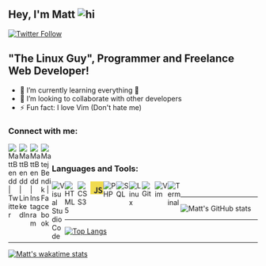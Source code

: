 ## Hey, I'm Matt <img src="https://user-images.githubusercontent.com/1303154/88677602-1635ba80-d120-11ea-84d8-d263ba5fc3c0.gif" width="28px" alt="hi">


[![Twitter Follow](https://img.shields.io/twitter/follow/MattBendd?color=1DA1F2&logo=twitter&style=for-the-badge)](https://twitter.com/intent/follow?original_referer=https%3A%2F%2Fgithub.com%2FMattBendd&screen_name=MattBendd)

## "The Linux Guy", Programmer and Freelance Web Developer!

- 🌱 I’m currently learning everything 🤣
- 👯 I’m looking to collaborate with other developers
- ⚡ Fun fact: I love Vim (Don't hate me)

### Connect with me:

[<img align="left" alt="MattBendd | Twitter" width="22px" src="https://user-images.githubusercontent.com/75170699/133462473-c51016f8-4916-426f-8461-b3ecdc73f88c.png" />][twitter]
[<img align="left" alt="MattBendd | LinkedIn" width="22px" src="https://user-images.githubusercontent.com/75170699/133462567-7e4cde05-e2f1-446e-8b0a-f548eeea27b4.png" />][linkedin]
[<img align="left" alt="MattBendd | Instagram" width="22px" src="https://user-images.githubusercontent.com/75170699/133462726-4df3b78e-3212-4eaf-ae51-e1f7c968ada3.png" />][instagram]
[<img align="left" alt="Matej Bendik | Facebook" width="22px" src="https://user-images.githubusercontent.com/75170699/133463747-de8640f3-c61e-44c6-ae4e-89e1a590d33c.png" />][facebook]

<br />

### Languages and Tools:

<img align="left" alt="Visual Studio Code" width="26px" src="https://user-images.githubusercontent.com/75170699/133462085-245c5372-cc54-4b2e-8c8e-f946d7dacaad.png" />
<img align="left" alt="HTML5" width="26px" src=
"https://user-images.githubusercontent.com/75170699/133461622-c4263950-fb87-4fca-8f85-bda0dbb1184e.png" />
<img align="left" alt="CSS3" width="26px" src="https://user-images.githubusercontent.com/75170699/133461594-55ffa391-de24-4127-be8a-f7c1fb5b1325.png" />
<img align="left" alt="JavaScript" width="26px" src="https://raw.githubusercontent.com/github/explore/80688e429a7d4ef2fca1e82350fe8e3517d3494d/topics/javascript/javascript.png" />
<img align="left" alt="PHP" width="26" src="https://user-images.githubusercontent.com/75170699/133466471-64b15984-f2ea-4c32-8a76-849b0a274151.png" />
<img align="left" alt="SQL" width="26px" src="https://user-images.githubusercontent.com/75170699/133459954-9e7efc2f-a1cd-4575-b070-f7275687a25c.png" />
<img align="left" alt="Linux" width="26px" src="https://user-images.githubusercontent.com/75170699/133460224-4156979d-6927-403b-95a0-3474ac2f659c.png" />
<img align="left" alt="Git" width="26px" src="https://user-images.githubusercontent.com/75170699/133460705-0d21c78b-8b18-4eba-861c-9e8c73d294af.png" />
<img align="left" alt="Vim" width="26px" src="https://user-images.githubusercontent.com/75170699/133461211-8616c5cd-e57e-4add-b9b5-e4e7a33d6f8d.png" />
<img align="left" alt="Terminal" width="26px" src="https://user-images.githubusercontent.com/75170699/133461089-17fd006c-33a1-403e-b12f-7cc90d8dd3aa.png" />

<br />

---
![Matt's GitHub stats](https://github-readme-stats.vercel.app/api?username=MattBendd&show_icons=true&theme=radical)

---

[![Top Langs](https://github-readme-stats.vercel.app/api/top-langs/?username=MattBendd&layout=compact)](https://github.com/MattBendd/github-readme-stats)

---

[![Matt's wakatime stats](https://github-readme-stats.vercel.app/api/wakatime?username=Matej)](https://github.com/MattBendd/github-readme-stats)


<br />

[twitter]: https://twitter.com/MattBendd?target=_blank 
[youtube]: https://www.youtube.com/channel/UCBw4cVegTGyIwyRoXb_gJcQ?target=_blank 
[instagram]: https://instagram.com/matej11bendik?target=_blank 
[linkedin]: https://www.linkedin.com/in/matej-bendik-9a081321a?target=_blank 
[facebook]: https://www.facebook.com/matej.bendik?target=_blank 
